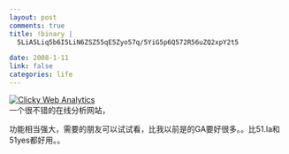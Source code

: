 ```yaml
--- 
layout: post
comments: true
title: !binary |
  5LiA5Liq5b6I5LiN6ZSZ55qE5Zyo57q/5YiG5p6Q572R56uZQ2xpY2t5

date: 2008-1-11
link: false
categories: life
---
```

<p><a title="Clicky Web Analytics" href="http://getclicky.com/22626"><img border="0" alt="Clicky Web Analytics" src="http://static.getclicky.com/media/links/clicky-125.gif" /></a><br />
一个很不错的在线分析网站，</p>
<p>功能相当强大，需要的朋友可以试试看，比我以前是的GA要好很多。。比51.la和51yes都好用。。</p>
